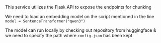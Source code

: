 This service utilizes the Flask API to expose the endpoints for chunking

We need to load an embedding model on the script mentioned in the line
`model = SentenceTransformer("qwen3")`

The model can run locally by checking out repository from huggingface & we need to specify the path where `config.json` has been kept
